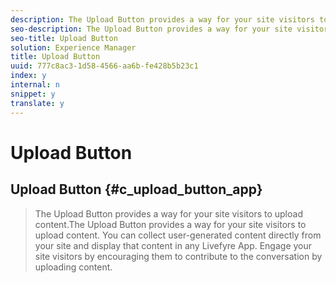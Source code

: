 ```yaml
---
description: The Upload Button provides a way for your site visitors to upload content.
seo-description: The Upload Button provides a way for your site visitors to upload content.
seo-title: Upload Button
solution: Experience Manager
title: Upload Button
uuid: 777c8ac3-1d58-4566-aa6b-fe428b5b23c1
index: y
internal: n
snippet: y
translate: y
---
```


# Upload Button

## Upload Button {#c_upload_button_app}
>The Upload Button provides a way for your site visitors to upload content.The Upload Button provides a way for your site visitors to upload content. You can collect user-generated content directly from your site and display that content in any Livefyre App. Engage your site visitors by encouraging them to contribute to the conversation by uploading content.
